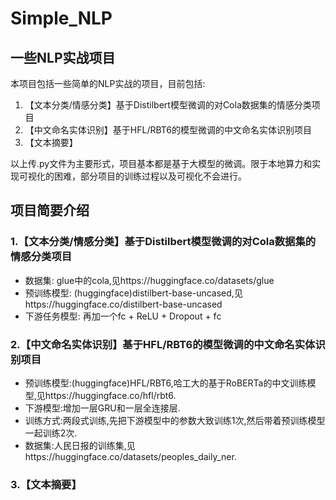 # Simple_NLP
## 一些NLP实战项目
本项目包括一些简单的NLP实战的项目，目前包括:
1. 【文本分类/情感分类】基于Distilbert模型微调的对Cola数据集的情感分类项目
2. 【中文命名实体识别】基于HFL/RBT6的模型微调的中文命名实体识别项目
3. 【文本摘要】

以上传.py文件为主要形式，项目基本都是基于大模型的微调。限于本地算力和实现可视化的困难，部分项目的训练过程以及可视化不会进行。

## 项目简要介绍
### 1.【文本分类/情感分类】基于Distilbert模型微调的对Cola数据集的情感分类项目
* 数据集: glue中的cola,见https://huggingface.co/datasets/glue
* 预训练模型: (huggingface)distilbert-base-uncased,见https://huggingface.co/distilbert-base-uncased
* 下游任务模型: 再加一个fc + ReLU + Dropout + fc

### 2.【中文命名实体识别】基于HFL/RBT6的模型微调的中文命名实体识别项目
* 预训练模型:(huggingface)HFL/RBT6,哈工大的基于RoBERTa的中文训练模型,见https://huggingface.co/hfl/rbt6.
* 下游模型:增加一层GRU和一层全连接层.
* 训练方式:两段式训练,先把下游模型中的参数大致训练1次,然后带着预训练模型一起训练2次.
* 数据集:人民日报的训练集,见https://huggingface.co/datasets/peoples_daily_ner.

### 3.【文本摘要】
